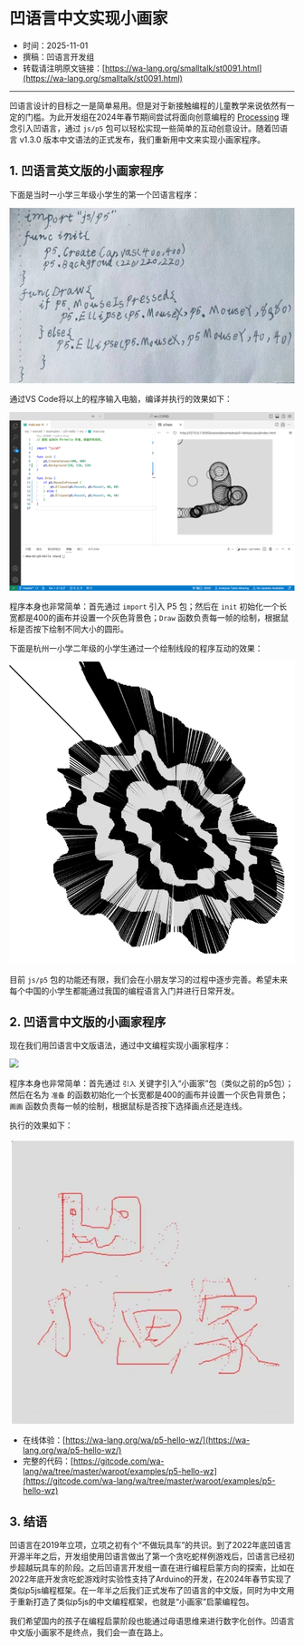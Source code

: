 # 凹语言中文实现小画家

- 时间：2025-11-01
- 撰稿：凹语言开发组
- 转载请注明原文链接：[https://wa-lang.org/smalltalk/st0091.html](https://wa-lang.org/smalltalk/st0091.html)

---

凹语言设计的目标之一是简单易用。但是对于新接触编程的儿童教学来说依然有一定的门槛。为此开发组在2024年春节期间尝试将面向创意编程的 [Processing](https://processing.org/) 理念引入凹语言，通过 `js/p5` 包可以轻松实现一些简单的互动创意设计。随着凹语言 v1.3.0 版本中文语法的正式发布，我们重新用中文来实现小画家程序。

## 1. 凹语言英文版的小画家程序

下面是当时一小学三年级小学生的第一个凹语言程序：

![](/st0037-01.jpg)

通过VS Code将以上的程序输入电脑，编译并执行的效果如下：

![](/st0037-02.png)

程序本身也非常简单：首先通过 `import` 引入 P5 包；然后在 `init` 初始化一个长宽都是400的画布并设置一个灰色背景色；`Draw` 函数负责每一帧的绘制，根据鼠标是否按下绘制不同大小的圆形。

下面是杭州一小学二年级的小学生通过一个绘制线段的程序互动的效果：

![](/st0037-03.png)

目前 `js/p5` 包的功能还有限，我们会在小朋友学习的过程中逐步完善。希望未来每个中国的小学生都能通过我国的编程语言入门并进行日常开发。

## 2. 凹语言中文版的小画家程序

现在我们用凹语言中文版语法，通过中文编程实现小画家程序：

![](/st0091-01.jpg)


程序本身也非常简单：首先通过 `引入` 关键字引入“小画家”包（类似之前的p5包）；然后在名为 `准备` 的函数初始化一个长宽都是400的画布并设置一个灰色背景色；`画画` 函数负责每一帧的绘制，根据鼠标是否按下选择画点还是连线。

执行的效果如下：

![](/st0091-02.jpg)

- 在线体验：[https://wa-lang.org/wa/p5-hello-wz/](https://wa-lang.org/wa/p5-hello-wz/)
- 完整的代码：[https://gitcode.com/wa-lang/wa/tree/master/waroot/examples/p5-hello-wz](https://gitcode.com/wa-lang/wa/tree/master/waroot/examples/p5-hello-wz)


## 3. 结语

凹语言在2019年立项，立项之初有个“不做玩具车”的共识。到了2022年底凹语言开源半年之后，开发组使用凹语言做出了第一个贪吃蛇样例游戏后，凹语言已经初步超越玩具车的阶段。之后凹语言开发组一直在进行编程启蒙方向的探索，比如在2022年底开发贪吃蛇游戏时实验性支持了Arduino的开发，在2024年春节实现了类似p5js编程框架。在一年半之后我们正式发布了凹语言的中文版，同时为中文用于重新打造了类似p5js的中文编程框架，也就是“小画家”启蒙编程包。

我们希望国内的孩子在编程启蒙阶段也能通过母语思维来进行数字化创作。凹语言中文版小画家不是终点，我们会一直在路上。
